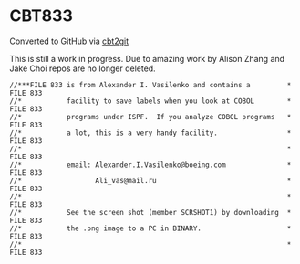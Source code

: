 # CBT833
Converted to GitHub via [cbt2git](https://github.com/wizardofzos/cbt2git)

This is still a work in progress. 
Due to amazing work by Alison Zhang and Jake Choi repos are no longer deleted.

```
//***FILE 833 is from Alexander I. Vasilenko and contains a         *   FILE 833
//*           facility to save labels when you look at COBOL        *   FILE 833
//*           programs under ISPF.  If you analyze COBOL programs   *   FILE 833
//*           a lot, this is a very handy facility.                 *   FILE 833
//*                                                                 *   FILE 833
//*           email: Alexander.I.Vasilenko@boeing.com               *   FILE 833
//*                  Ali_vas@mail.ru                                *   FILE 833
//*                                                                 *   FILE 833
//*           See the screen shot (member SCRSHOT1) by downloading  *   FILE 833
//*           the .png image to a PC in BINARY.                     *   FILE 833
//*                                                                 *   FILE 833
```
